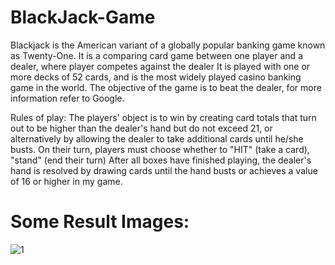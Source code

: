 # BlackJack-Game
Blackjack is the American variant of a globally popular banking game known as Twenty-One. It is a comparing card game between one player and a dealer, where player competes against the dealer It is played with one or more decks of 52 cards, and is the most widely played casino banking game in the world. The objective of the game is to beat the dealer, for more information refer to Google.

Rules of play:
The players' object is to win by creating card totals that turn out to be higher than the dealer's hand but do not exceed 21, or alternatively by allowing the dealer to take additional cards until he/she busts. On their turn, players must choose whether to "HIT" (take a card), "stand" (end their turn) After all boxes have finished playing, the dealer's hand is resolved by drawing cards until the hand busts or achieves a value of 16 or higher in my game.

# Some Result Images:
![1](https://user-images.githubusercontent.com/96112046/147885547-d731750c-c123-474e-ae7b-cdd4d247f453.png)
